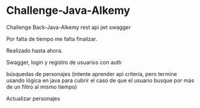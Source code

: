 # Challenge-Java-Alkemy
Challenge Back-Java-Alkemy rest api jwt swagger


Por falta de tiempo me falta finalizar.

Realizado hasta ahora.

Swagger, login y registro de usuarios con auth


búsquedas de personajes (intente aprender api criteria, pero termine usando lógica en java
para cubrir el caso de que el usuario busque por más de un filtro al mismo tiempo)

Actualizar personajes